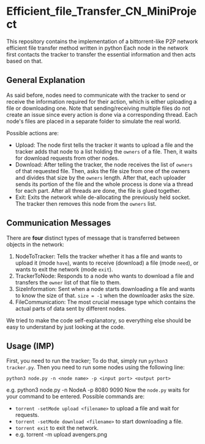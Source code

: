 # Efficient_file_Transfer_CN_MiniProject
This repository contains the implementation of a bittorrent-like P2P network efficient file transfer method written in python Each node in the network first contacts the tracker to transfer the essential information and then acts based on that.

## General Explanation
As said before, nodes need to communicate with the tracker to send or receive
the information required for their action, which is either uploading a file or
downloading one. Note that sending/receiving multiple files do not create an
issue since every action is done via a corresponding thread.
Each node's files are placed in a separate folder to simulate the real world.

Possible actions are:
- Upload: The node first tells the tracker it wants to upload a file and the
tracker adds that node to a list holding the `owners` of a file. Then, it 
waits for download requests from other nodes.
- Download: After telling the tracker, the node receives the list of `owners`
of that requested file. Then, asks the file size from one of the owners and
divides that size by the `owners` length. After that,
each uploader sends its portion of the file and the whole process is done via
a thread for each part. After all threads are done, the file is glued together.
- Exit: Exits the network while de-allocating the previously held socket. The
tracker then removes this node from the `owners` list.

## Communication Messages
There are **four** distinct types of message that is transferred between objects
in the network:
1. NodeToTracker: Tells the tracker whether it has a file and wants to upload 
it (mode `have`), wants to receive (download) a file (mode `need`), or wants
to exit the network (mode `exit`).
2. TrackerToNode: Responds to a node who wants to download a file and transfers
the `owner` list of that file to them.
3. SizeInformation: Sent when a node starts downloading a file and wants to 
know the size of that. `size = -1` when the downloader asks the size. 
4. FileCommunication: The most crucial message type which contains the actual
parts of data sent by different nodes.

We tried to make the code self-explanatory, so everything else should be easy
to understand by just looking at the code.

## Usage (IMP)
First, you need to run the tracker; To do that, simply run `python3 tracker.py`. 
Then you need to run some nodes using the following line:
```commandline
python3 node.py -n <node name> -p <input port> <output port>
```
e.g. python3 node.py -n NodeA -p 8080 9090
Now the `node.py` waits for your command to be entered. Possible commands are:
- `torrent -setMode upload <filename>` to upload a file and wait for requests.
- `torrent -setMode download <filename>` to start downloading a file.
- `torrent exit` to exit the network.
- e.g. torrent -m upload avengers.png




